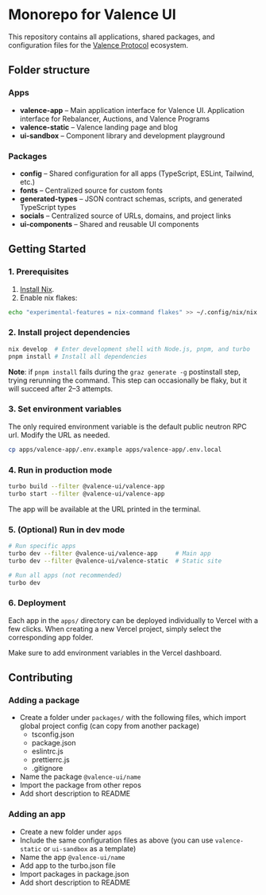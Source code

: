 # Monorepo for Valence UI

This repository contains all applications, shared packages, and configuration files for the [Valence Protocol](https://github.com/timewave-computer/valence-protocol) ecosystem.

## Folder structure

### Apps

- **valence-app** – Main application interface for Valence UI. Application interface for Rebalancer, Auctions, and Valence Programs
- **valence-static** – Valence landing page and blog
- **ui-sandbox** – Component library and development playground

### Packages

- **config** – Shared configuration for all apps (TypeScript, ESLint, Tailwind, etc.)
- **fonts** – Centralized source for custom fonts
- **generated-types** – JSON contract schemas, scripts, and generated TypeScript types
- **socials** – Centralized source of URLs, domains, and project links
- **ui-components** – Shared and reusable UI components

## Getting Started

### 1. Prerequisites

1. [Install Nix](https://nixos.org/download).
2. Enable nix flakes:

```bash
echo "experimental-features = nix-command flakes" >> ~/.config/nix/nix.conf
```

### 2. Install project dependencies

```bash
nix develop  # Enter development shell with Node.js, pnpm, and turbo
pnpm install # Install all dependencies
```

**Note**: if `pnpm install` fails during the `graz generate -g` postinstall step, trying rerunning the command. This step can occasionally be flaky, but it will succeed after 2–3 attempts.

### 3. Set environment variables

The only required environment variable is the default public neutron RPC url. Modify the URL as needed.

```bash
cp apps/valence-app/.env.example apps/valence-app/.env.local
```

### 4. Run in production mode

```bash
turbo build --filter @valence-ui/valence-app
turbo start --filter @valence-ui/valence-app
```

The app will be available at the URL printed in the terminal.

### 5. (Optional) Run in dev mode

```bash
# Run specific apps
turbo dev --filter @valence-ui/valence-app     # Main app
turbo dev --filter @valence-ui/valence-static  # Static site

# Run all apps (not recommended)
turbo dev
```

### 6. Deployment

Each app in the `apps/` directory can be deployed individually to Vercel with a few clicks.
When creating a new Vercel project, simply select the corresponding app folder.

Make sure to add environment variables in the Vercel dashboard.

## Contributing

### Adding a package

- Create a folder under `packages/` with the following files, which import global project config (can copy from another package)
  - tsconfig.json
  - package.json
  - eslintrc.js
  - prettierrc.js
  - .gitignore
- Name the package `@valence-ui/name`
- Import the package from other repos
- Add short description to README

### Adding an app

- Create a new folder under `apps`
- Include the same configuration files as above (you can use `valence-static` or `ui-sandbox` as a template)
- Name the app `@valence-ui/name`
- Add app to the turbo.json file
- Import packages in package.json
- Add short description to README
